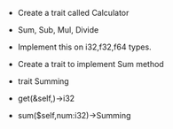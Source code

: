 - Create a trait called Calculator
- Sum, Sub, Mul, Divide
- Implement this on i32,f32,f64 types.

- Create a trait to implement Sum method
- trait Summing
- get(&self,)->i32
- sum($self,num:i32)->Summing
